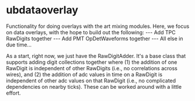 # ubdataoverlay

Functionality for doing overlays with the art mixing modules. Here, we
focus on data overlays, with the hope to build out the following:
--- Add TPC RawDigits together
--- Add PMT OpDetWaveforms together
--- All else in due time...

As a start, right now, we just have the RawDigitAdder. It's a base
class that supports adding digit collections together where
(1) the addition of one RawDigit is independent of other RawDigits
(i.e., no correlations across wires), and
(2) the addition of adc values in time on a RawDigit is independent of
other adc values on that RawDigit (i.e., no complicated dependencies
on nearby ticks).
These can be worked around with a little effort.
